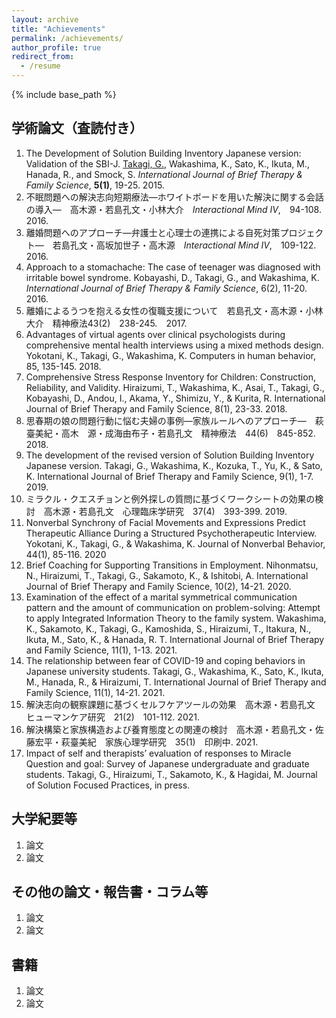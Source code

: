 ```yaml
---
layout: archive
title: "Achievements"
permalink: /achievements/
author_profile: true
redirect_from:
  - /resume
---
```


{% include base_path %}


## 学術論文（査読付き）
1. The Development of Solution Building Inventory Japanese version: Validation of the SBI-J. <u>Takagi, G.</u>, Wakashima, K., Sato, K., Ikuta, M., Hanada, R., and Smock, S. _International Journal of Brief Therapy & Family Science_, __5(1)__, 19-25. 2015.
2. 不眠問題への解決志向短期療法―ホワイトボードを用いた解決に関する会話の導入―　高木源・若島孔文・小林大介　_Interactional Mind Ⅳ_,　94-108.　2016.
3. 離婚問題へのアプローチ―弁護士と心理士の連携による自死対策プロジェクト―　若島孔文・高坂加世子・高木源　_Interactional Mind Ⅳ_,　109-122.　2016.
4. Approach to a stomachache: The case of teenager was diagnosed with irritable bowel syndrome. Kobayashi, D., Takagi, G., and Wakashima, K. _International Journal of Brief Therapy & Family Science_, 6(2), 11-20. 2016.
5. 離婚によるうつを抱える女性の復職支援について　若島孔文・高木源・小林大介　精神療法43(2)　238-245.　2017.
6. Advantages of virtual agents over clinical psychologists during comprehensive mental health interviews using a mixed methods design. Yokotani, K., Takagi, G., Wakashima, K. Computers in human behavior, 85, 135-145. 2018.
7. Comprehensive Stress Response Inventory for Children: Construction, Reliability, and Validity. Hiraizumi, T., Wakashima, K., Asai, T., Takagi, G., Kobayashi, D., Andou, I., Akama, Y., Shimizu, Y., & Kurita, R. International Journal of Brief Therapy and Family Science, 8(1), 23-33. 2018.
8. 思春期の娘の問題行動に悩む夫婦の事例―家族ルールへのアプローチ―　萩臺美紀・高木　源・成海由布子・若島孔文　精神療法　44(6)　845-852.　2018.
9. The development of the revised version of Solution Building Inventory Japanese version. Takagi, G., Wakashima, K., Kozuka, T., Yu, K., & Sato, K. International Journal of Brief Therapy and Family Science, 9(1), 1-7. 2019.
10. ミラクル・クエスチョンと例外探しの質問に基づくワークシートの効果の検討　高木源・若島孔文　心理臨床学研究　37(4)　393-399. 2019.
11. Nonverbal Synchrony of Facial Movements and Expressions Predict Therapeutic Alliance During a Structured Psychotherapeutic Interview. Yokotani, K., Takagi, G., & Wakashima, K. Journal of Nonverbal Behavior, 44(1), 85-116. 2020
12. Brief Coaching for Supporting Transitions in Employment. Nihonmatsu, N., Hiraizumi, T., Takagi, G., Sakamoto, K., & Ishitobi, A. International Journal of Brief Therapy and Family Science, 10(2), 14-21. 2020.
13. Examination of the effect of a marital symmetrical communication pattern and the amount of communication on problem-solving: Attempt to apply Integrated Information Theory to the family system. Wakashima, K., Sakamoto, K., Takagi, G., Kamoshida, S., Hiraizumi, T., Itakura, N., Ikuta, M., Sato, K., & Hanada, R. T. International Journal of Brief Therapy and Family Science, 11(1), 1-13. 2021.
14. The relationship between fear of COVID-19 and coping behaviors in Japanese university students. Takagi, G., Wakashima, K., Sato, K., Ikuta, M., Hanada, R., & Hiraizumi, T. International Journal of Brief Therapy and Family Science, 11(1), 14-21. 2021.
15. 解決志向の観察課題に基づくセルフケアツールの効果　高木源・若島孔文　ヒューマンケア研究　21(2)　101-112. 2021.
16. 解決構築と家族構造および養育態度との関連の検討　高木源・若島孔文・佐藤宏平・萩臺美紀　家族心理学研究　35(1)　印刷中. 2021.
17. Impact of self and therapists’ evaluation of responses to Miracle Question and goal: Survey of Japanese undergraduate and graduate students. Takagi, G., Hiraizumi, T., Sakamoto, K., & Hagidai, M. Journal of Solution Focused Practices, in press.

  

## 大学紀要等
1. 論文
2. 論文
  

## その他の論文・報告書・コラム等
1. 論文
2. 論文

## 書籍
1. 論文
2. 論文

